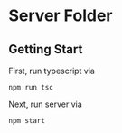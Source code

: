 # Server Folder

## Getting Start

First, run typescript via 

`npm run tsc`

Next, run server via

`npm start`